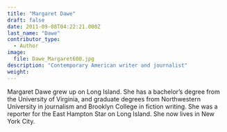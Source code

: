 ```yaml
---
title: "Margaret Dawe"
draft: false
date: 2011-09-08T04:22:21.000Z
last_name: "Dawe"
contributor_type:
  - Author
image:
  file: Dawe_Margaret600.jpg
description: "Contemporary American writer and journalist"
weight:
---
```


Margaret Dawe grew up on Long Island. She has a bachelor’s degree from the University of Virginia, and graduate degrees from Northwestern University in journalism and Brooklyn College in fiction writing. She was a reporter for the East Hampton Star on Long Island. She now lives in New York City.


